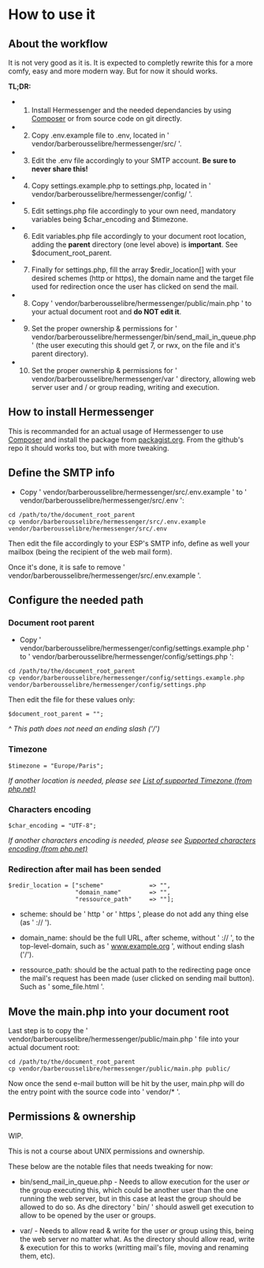 # How to use it

## About the workflow

It is not very good as it is. It is expected to completly rewrite this for a more comfy, easy and more modern way. But for now it should works.

__TL;DR:__
- 1. Install Hermessenger and the needed dependancies by using [Composer](https://getcomposer.org/) or from source code on git directly.
- 2. Copy .env.example file to .env, located in ' vendor/barberousselibre/hermessenger/src/ '.
- 3. Edit the .env file accordingly to your SMTP account. **Be sure to never share this!**
- 4. Copy settings.example.php to settings.php, located in ' vendor/barberousselibre/hermessenger/config/ '.
- 5. Edit settings.php file accordingly to your own need, mandatory variables being $char_encoding and $timezone.
- 6. Edit variables.php file accordingly to your document root location, adding the **parent** directory (one level above) is __important__. See $document_root_parent.
- 7. Finally for settings.php, fill the array $redir_location[] with your desired schemes (http or https), the domain name and the target file used for redirection once the user has clicked on send the mail.
- 8. Copy ' vendor/barberousselibre/hermessenger/public/main.php ' to your actual document root and **do NOT edit it**.
- 9. Set the proper ownership & permissions for ' vendor/barberousselibre/hermessenger/bin/send_mail_in_queue.php ' (the user executing this should get 7, or rwx, on the file and it's parent directory).
- 10. Set the proper ownership & permissions for ' vendor/barberousselibre/hermessenger/var ' directory, allowing web server user and / or group reading, writing and execution.

## How to install Hermessenger

This is recommanded for an actual usage of Hermessenger to use [Composer](https://getcomposer.org/) and install the package from [packagist.org](https://packagist.org/packages/barberousselibre/hermessenger). From the github's repo it should works too, but with more tweaking.

## Define the SMTP info

- Copy ' vendor/barberousselibre/hermessenger/src/.env.example ' to ' vendor/barberousselibre/hermessenger/src/.env ':

```
cd /path/to/the/document_root_parent
cp vendor/barberousselibre/hermessenger/src/.env.example vendor/barberousselibre/hermessenger/src/.env
```

Then edit the file accordingly to your ESP's SMTP info, define as well your mailbox (being the recipient of the web mail form).

Once it's done, it is safe to remove ' vendor/barberousselibre/hermessenger/src/.env.example '.

## Configure the needed path

### Document root parent
- Copy ' vendor/barberousselibre/hermessenger/config/settings.example.php ' to ' vendor/barberousselibre/hermessenger/config/settings.php ':
```
cd /path/to/the/document_root_parent
cp vendor/barberousselibre/hermessenger/config/settings.example.php vendor/barberousselibre/hermessenger/config/settings.php
```

Then edit the file for these values only:
```
$document_root_parent = "";
``` 
*^ This path does not need an ending slash ('/')*

### Timezone
```
$timezone = "Europe/Paris";
```
*If another location is needed, please see [List of supported Timezone (from php.net)](https://www.php.net/manual/en/timezones.php)*

### Characters encoding
```
$char_encoding = "UTF-8";
```
*If another characters encoding is needed, please see [Supported characters encoding (from php.net)](https://www.php.net/manual/en/mbstring.supported-encodings.php)*

### Redirection after mail has been sended
```
$redir_location = ["scheme"             => "",
                   "domain_name"        => "",
                   "ressource_path"     => ""];
```

- scheme: should be ' http ' or ' https ', please do not add any thing else (as ' :// ').

- domain_name: should be the full URL, after scheme, without ' :// ', to the top-level-domain, such as ' www.example.org ', without ending slash ('/').

- ressource_path: should be the actual path to the redirecting page once the mail's request has been made (user clicked on sending mail button). Such as ' some_file.html '.

## Move the main.php into your document root

Last step is to copy the ' vendor/barberousselibre/hermessenger/public/main.php ' file into your actual document root:
```
cd /path/to/the/document_root_parent
cp vendor/barberousselibre/hermessenger/public/main.php public/
```

Now once the send e-mail button will be hit by the user, main.php will do the entry point with the source code into ' vendor/* '.

## Permissions & ownership

WIP.

This is not a course about UNIX permissions and ownership.

These below are the notable files that needs tweaking for now:

- bin/send_mail_in_queue.php - Needs to allow execution for the user *or* the group executing this, which could be another user than the one running the web server, but in this case at least the group should be allowed to do so. As dhe directory ' bin/ ' should aswell get execution to allow to be opened by the user or groups.

- var/ - Needs to allow read & write for the user *or* group using this, being the web server no matter what. As the directory should allow read, write & execution for this to works (writting mail's file, moving and renaming them, etc).
